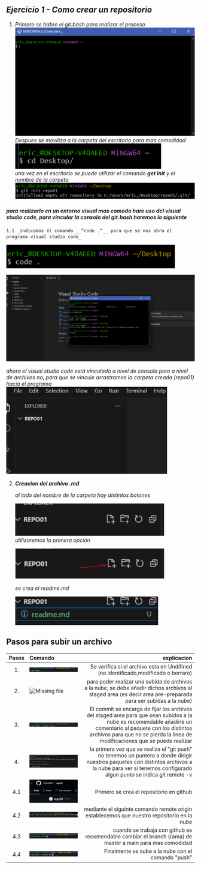 ## ___Ejercicio 1 - Como crear un repositorio___
1. _Primero se habre el git.bash para realizar el proceso_
![Missing file](./img/abir%20git.bash.png "Consola del git-bash") 
_Despues se moviliza a la carpeta del escritorio para mas comodidad_  
![Missing file](./img/ir%20al%20escritorio.png "Cd = change directory hacia el escritorio")  
 _una vez en el escritorio se puede utilizar el comando __get init__ y el nombre de la carpeta_  
![Missing file](./img/get%20initpng.png "get init y el nombre de la carpeta que deseamos")       

#### ___para realizarlo en un entorno visual mas comodo hare uso del visual studio code, para vincular la consola del git.bash haremos lo siguiente___

    1.1 _indicamos el comando __“code .“__ para que se nos abra el programa visual studio code_  
![Missing file](./img/code..png "code hace referencia a visual studio code")  

![Missing file](./img/visual%20studio%20consola.png "visual studio code consola vinculada")  

_ahora el visual studio code está vinculado a nivel de consola pero a nivel de archivos no, para que se vincule arrastramos la carpeta creada (repo01) hacia el programa_  
![Missing file](./img/visual%20studio%20carpteapng.png "carpeta vinculada")  

2. ___Creacion del archivo .md___  
    
    
    _al lado del nombre de la carpeta hay distintos botones_  


     ![Missing file](./img/carpeta%20botones%201.png "opciones para crear ")  
   _utilizaremos la primera opción_  

    ![Missing file](./img/carpeta%20botones%202.png "crear fichero ")  

    _se crea el readme.md_  

    ![Missing file](./img/readme.png "readme.md ")  
   
## Pasos para subir un archivo  
|Pasos |Comando | explicacion |
|:---: |:- |----:| 
|1.|![Missing file](./img/git%20status.png "git status ")| Se verifica si el archivo esta en Undifined (no identificado,modificado o borraro)|
|2.|![Missing file](./img/se%20añade%20al%20staged%20area.png "se añade al staged area ")| para poder realizar una subida de archivos a la nube, se debe añadir dichos archivos al staged area (es decir area pre-preparada para ser subidas a la nube)|
|3.|![Missing File](./img/comit.png "mensaje del commit") | El commit se encarga de fijar los archivos del staged area para que sean subidos a la nube es recomendable añadirle un comentario al paquete con los distintos archivos para que no se pierda la linea de modificaciones que se puede realizar|
|4.|![Missing File](./img/git%20push%20problema.png "primer problema del git push")|la primera vez que se realiza el "git push" no tenemos un puntero a donde dirigir nuestros paquetes con distintos archivos a la nube para ver si tenemos configurado algun punto se indica git remote -v|
|4.1|![Missing File](./img/github.png "se crea el repositorio")|Primero se crea el repositorio en github|
|4.2|![Missing file](./img/git%20remote.png "git remote configurado")|mediante el siguinte comando remote origin establecemos que nuestro repositorio en la nube|
|4.3|![Missing File](./img/branch.png "cambio del master por main")|cuando se trabaja con github es recomendable cambiar el branch (rama) de master a main para mas comodidad|
|4.4|![Missing File](./img/push.png "el push con puntero")|Finalmente se sube a la nube con el comando "push"